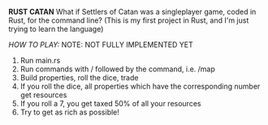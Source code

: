 **RUST CATAN**
What if Settlers of Catan was a singleplayer game, coded in Rust, for the command line? 
(This is my first project in Rust, and I'm just trying to learn the language)

*HOW TO PLAY:*
NOTE: NOT FULLY IMPLEMENTED YET
1. Run main.rs
2. Run commands with / followed by the command, i.e. /map
3. Build properties, roll the dice, trade
4. If you roll the dice, all properties which have the corresponding number get resources
5. If you roll a 7, you get taxed 50% of all your resources
6. Try to get as rich as possible! 